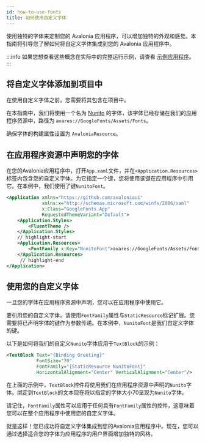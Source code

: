 ```yaml
---
id: how-to-use-fonts
title: 如何使用自定义字体
---
```


使用独特的字体来定制您的 Avalonia 应用程序，可以增加独特的外观和感觉。本指南将引导您了解如何将自定义字体集成到您的 Avalonia 应用程序中。

:::info
如果您想查看这些概念在实际中的完整运行示例，请查看 [示例应用程序](https://github.com/AvaloniaUI/AvaloniaUI.QuickGuides/tree/main/GoogleFonts)。
:::

## 将自定义字体添加到项目中

在使用自定义字体之前，您需要将其包含在项目中。

在本指南中，我们将使用一个名为 [Nunito](https://fonts.google.com/specimen/Nunito) 的字体，该字体已经存储在我们的应用程序资源中，路径为 `avares://GoogleFonts/Assets/Fonts`。

确保字体的构建属性设置为 `AvaloniaResource`。

## 在应用程序资源中声明您的字体

在您的Avalonia应用程序中，打开`App.xaml`文件，并在`<Application.Resources>`标签内包含您的自定义字体。为它指定一个键，您将使用该键在应用程序中引用它。在本例中，我们使用了键`NunitoFont`。

```xml title="App.axaml"
<Application xmlns="https://github.com/avaloniaui"
             xmlns:x="http://schemas.microsoft.com/winfx/2006/xaml"
             x:Class="GoogleFonts.App"
             RequestedThemeVariant="Default">
    <Application.Styles>
        <FluentTheme />
    </Application.Styles>
    // highlight-start
    <Application.Resources>
        <FontFamily x:Key="NunitoFont">avares://GoogleFonts/Assets/Fonts#Nunito</FontFamily>
    </Application.Resources>
     // highlight-end
</Application>
```

## 使用您的自定义字体
一旦您的字体在应用程序资源中声明，您可以在应用程序中使用它。

要引用您的自定义字体，请使用`FontFamily`属性与`StaticResource`标记扩展。您需要将已声明字体的键作为参数传递。在本例中，`NunitoFont`是我们自定义字体的键。

以下是如何将我们的自定义`Nunito`字体应用于`TextBlock`的示例：

```xml
<TextBlock Text="{Binding Greeting}" 
           FontSize="70" 
           FontFamily="{StaticResource NunitoFont}" 
           HorizontalAlignment="Center" VerticalAlignment="Center"/>
```

在上面的示例中，`TextBlock`控件将使用我们在应用程序资源中声明的`Nunito`字体。绑定到`TextBlock`的文本现在将以指定的字体大小70呈现为`Nunito`字体。

请记住，`FontFamily`属性可以应用于任何具有`FontFamily`属性的控件，这意味着您可以在整个应用程序中使用您的自定义字体。

就是这样！您已成功将自定义字体集成到您的Avalonia应用程序中。现在，您可以通过选择适合您的字体为应用程序的用户界面增加独特的风格。



